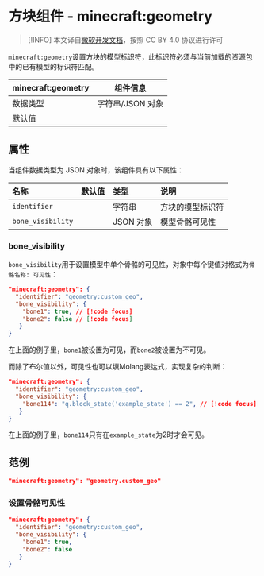 # 方块组件 - minecraft:geometry

> [!INFO]
> 本文译自[微软开发文档](https://learn.microsoft.com/en-us/minecraft/creator/)，按照 CC BY 4.0 协议进行许可

`minecraft:geometry`设置方块的模型标识符，此标识符必须与当前加载的资源包中的已有模型的标识符匹配。

| minecraft:geometry | 组件信息 |
| ----------------------- | -------- |
| 数据类型                |    字符串/JSON 对象      |
| 默认值                  |          |

## 属性

当组件数据类型为 JSON 对象时，该组件具有以下属性：

| 名称 | 默认值 | 类型 | 说明  |
|:----------|:----------|:----------|:----------|
|`identifier`| | 字符串 | 方块的模型标识符 |
|`bone_visibility`| | JSON 对象 | 模型骨骼可见性 |

### bone_visibility <Badge type="tip" text="^1.20.10" />
`bone_visibility`用于设置模型中单个骨骼的可见性，对象中每个键值对格式为`骨骼名称: 可见性`：

```json
"minecraft:geometry": { 
  "identifier": "geometry:custom_geo", 
  "bone_visibility": { 
    "bone1": true, // [!code focus]
    "bone2": false // [!code focus]
   } 
}
```
在上面的例子里，`bone1`被设置为可见，而`bone2`被设置为不可见。

而除了布尔值以外，可见性也可以填Molang表达式，实现复杂的判断：

```json
"minecraft:geometry": { 
  "identifier": "geometry:custom_geo", 
  "bone_visibility": { 
    "bone114": "q.block_state('example_state') == 2", // [!code focus]
   } 
}
```
在上面的例子里，`bone114`只有在`example_state`为2时才会可见。


## 范例
```json
"minecraft:geometry": "geometry.custom_geo"
```

### 设置骨骼可见性
```json
"minecraft:geometry": { 
  "identifier": "geometry:custom_geo", 
  "bone_visibility": { 
    "bone1": true,
    "bone2": false
   } 
}
```

